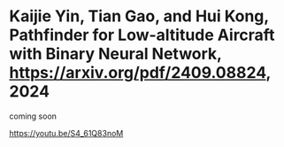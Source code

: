 # Kaijie Yin, Tian Gao, and Hui Kong, Pathfinder for Low-altitude Aircraft with Binary Neural Network, https://arxiv.org/pdf/2409.08824, 2024
coming soon


https://youtu.be/S4_61Q83noM
